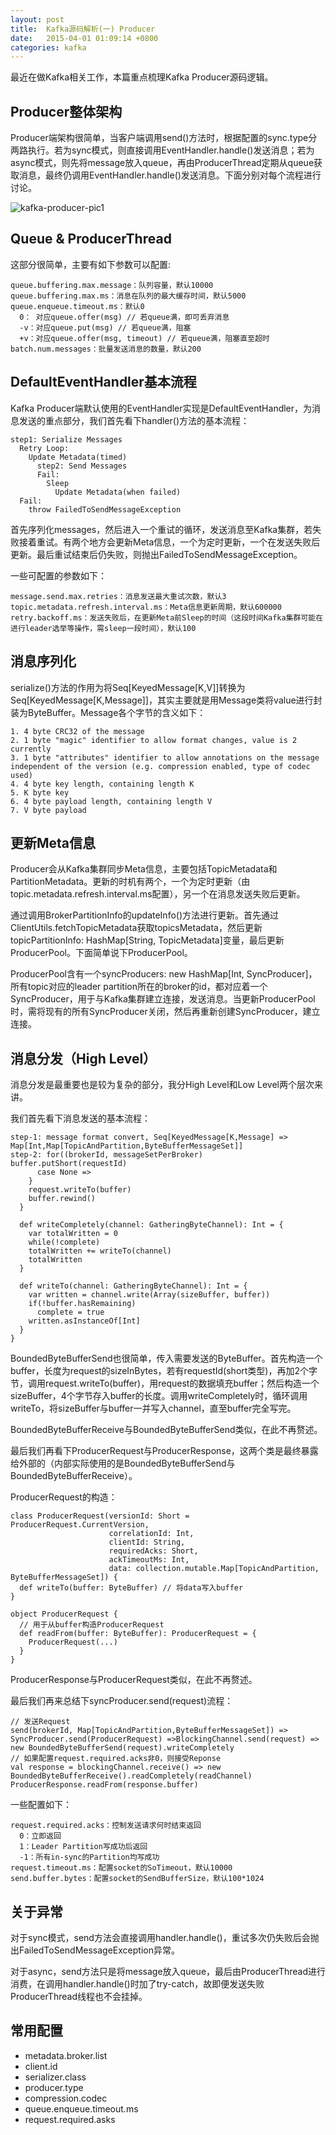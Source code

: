 ```yaml
---
layout: post
title:  Kafka源码解析(一) Producer
date:   2015-04-01 01:09:14 +0800
categories: kafka
---
```


最近在做Kafka相关工作，本篇重点梳理Kafka Producer源码逻辑。

## Producer整体架构

Producer端架构很简单，当客户端调用send()方法时，根据配置的sync.type分两路执行。若为sync模式，则直接调用EventHandler.handle()发送消息；若为async模式，则先将message放入queue，再由ProducerThread定期从queue获取消息，最终仍调用EventHandler.handle()发送消息。下面分别对每个流程进行讨论。

![kafka-producer-pic1](http://7xid4y.com1.z0.glb.clouddn.com/kafka-producer-pic1.png)

## Queue & ProducerThread

这部分很简单，主要有如下参数可以配置:

    queue.buffering.max.message：队列容量，默认10000
    queue.buffering.max.ms：消息在队列的最大缓存时间，默认5000
    queue.enqueue.timeout.ms：默认0
      0： 对应queue.offer(msg) // 若queue满，即可丢弃消息
      -v：对应queue.put(msg) // 若queue满，阻塞
      +v：对应queue.offer(msg, timeout) // 若queue满，阻塞直至超时
    batch.num.messages：批量发送消息的数量，默认200
    
## DefaultEventHandler基本流程

Kafka Producer端默认使用的EventHandler实现是DefaultEventHandler，为消息发送的重点部分，我们首先看下handler()方法的基本流程：

    step1: Serialize Messages
      Retry Loop:
      	Update Metadata(timed)
          step2: Send Messages
          Fail:
          	Sleep
              Update Metadata(when failed)
      Fail:
      	throw FailedToSendMessageException
        
首先序列化messages，然后进入一个重试的循环，发送消息至Kafka集群，若失败接着重试。有两个地方会更新Meta信息，一个为定时更新，一个在发送失败后更新。最后重试结束后仍失败，则抛出FailedToSendMessageException。

一些可配置的参数如下：

    message.send.max.retries：消息发送最大重试次数，默认3
    topic.metadata.refresh.interval.ms：Meta信息更新周期，默认600000
    retry.backoff.ms：发送失败后，在更新Meta前Sleep的时间（这段时间Kafka集群可能在进行leader选举等操作，需sleep一段时间），默认100
    
## 消息序列化

serialize()方法的作用为将Seq[KeyedMessage[K,V]]转换为Seq[KeyedMessage[K,Message]]，其实主要就是用Message类将value进行封装为ByteBuffer。Message各个字节的含义如下：

    1. 4 byte CRC32 of the message
    2. 1 byte "magic" identifier to allow format changes, value is 2 currently
    3. 1 byte "attributes" identifier to allow annotations on the message independent of the version (e.g. compression enabled, type of codec used)
    4. 4 byte key length, containing length K
    5. K byte key
    6. 4 byte payload length, containing length V
    7. V byte payload

## 更新Meta信息

Producer会从Kafka集群同步Meta信息，主要包括TopicMetadata和PartitionMetadata。更新的时机有两个，一个为定时更新（由topic.metadata.refresh.interval.ms配置），另一个在消息发送失败后更新。

通过调用BrokerPartitionInfo的updateInfo()方法进行更新。首先通过ClientUtils.fetchTopicMetadata获取topicsMetadata，然后更新topicPartitionInfo: HashMap[String, TopicMetadata]变量，最后更新ProducerPool。下面简单说下ProducerPool。

ProducerPool含有一个syncProducers: new HashMap[Int, SyncProducer]，所有topic对应的leader partition所在的broker的id，都对应着一个SyncProducer，用于与Kafka集群建立连接，发送消息。当更新ProducerPool时，需将现有的所有SyncProducer关闭，然后再重新创建SyncProducer，建立连接。

## 消息分发（High Level）

消息分发是最重要也是较为复杂的部分，我分High Level和Low Level两个层次来讲。

我们首先看下消息发送的基本流程：

    step-1: message format convert, Seq[KeyedMessage[K,Message] => Map[Int,Map[TopicAndPartition,ByteBufferMessageSet]]
    step-2: for((brokerId, messageSetPerBroker)  buffer.putShort(requestId)
          case None =>
        }
        request.writeTo(buffer)
        buffer.rewind()
      }
          
      def writeCompletely(channel: GatheringByteChannel): Int = {
        var totalWritten = 0
        while(!complete)
        totalWritten += writeTo(channel)
        totalWritten
      }
      
      def writeTo(channel: GatheringByteChannel): Int = {
        var written = channel.write(Array(sizeBuffer, buffer))
        if(!buffer.hasRemaining)
          complete = true    
        written.asInstanceOf[Int]
      }
    }

BoundedByteBufferSend也很简单，传入需要发送的ByteBuffer。首先构造一个buffer，长度为request的sizeInBytes，若有requestId(short类型)，再加2个字节，调用request.writeTo(buffer)，用request的数据填充buffer；然后构造一个sizeBuffer，4个字节存入buffer的长度。调用writeCompletely时，循环调用writeTo，将sizeBuffer与buffer一并写入channel，直至buffer完全写完。

BoundedByteBufferReceive与BoundedByteBufferSend类似，在此不再赘述。

最后我们再看下ProducerRequest与ProducerResponse，这两个类是最终暴露给外部的（内部实际使用的是BoundedByteBufferSend与BoundedByteBufferReceive）。

ProducerRequest的构造：

    class ProducerRequest(versionId: Short = ProducerRequest.CurrentVersion,
                          correlationId: Int,
                          clientId: String,
                          requiredAcks: Short,
                          ackTimeoutMs: Int,
                          data: collection.mutable.Map[TopicAndPartition, ByteBufferMessageSet]) {
      def writeTo(buffer: ByteBuffer) // 将data写入buffer
    }
      
    object ProducerRequest {
      // 用于从buffer构造ProducerRequest
      def readFrom(buffer: ByteBuffer): ProducerRequest = {
        ProducerRequest(...)
      }
    }
    
ProducerResponse与ProducerRequest类似，在此不再赘述。

最后我们再来总结下syncProducer.send(request)流程：

    // 发送Request
    send(brokerId, Map[TopicAndPartition,ByteBufferMessageSet]) => SyncProducer.send(ProducerRequest) =>BlockingChannel.send(request) => new BoundedByteBufferSend(request).writeCompletely
    // 如果配置request.required.acks非0，则接受Reponse
    val response = blockingChannel.receive() => new BoundedByteBufferReceive().readCompletely(readChannel)
    ProducerResponse.readFrom(response.buffer)

一些配置如下：

    request.required.acks：控制发送请求何时结束返回
      0：立即返回
      1：Leader Partition写成功后返回
      -1：所有in-sync的Partition均写成功
    request.timeout.ms：配置socket的SoTimeout，默认10000
    send.buffer.bytes：配置socket的SendBufferSize，默认100*1024

## 关于异常

对于sync模式，send方法会直接调用handler.handle()，重试多次仍失败后会抛出FailedToSendMessageException异常。

对于async，send方法只是将message放入queue，最后由ProducerThread进行消费，在调用handler.handle()时加了try-catch，故即便发送失败ProducerThread线程也不会挂掉。

## 常用配置

* metadata.broker.list
* client.id
* serializer.class 
* producer.type
* compression.codec
* queue.enqueue.timeout.ms
* request.required.asks